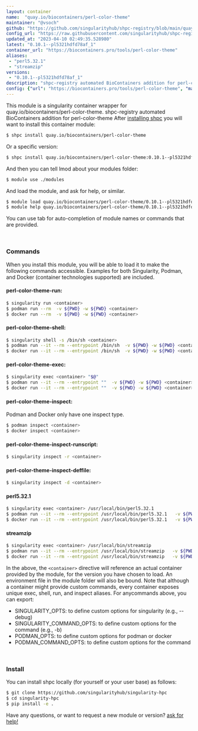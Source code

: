 ```yaml
---
layout: container
name:  "quay.io/biocontainers/perl-color-theme"
maintainer: "@vsoch"
github: "https://github.com/singularityhub/shpc-registry/blob/main/quay.io/biocontainers/perl-color-theme/container.yaml"
config_url: "https://raw.githubusercontent.com/singularityhub/shpc-registry/main/quay.io/biocontainers/perl-color-theme/container.yaml"
updated_at: "2023-04-10 02:49:35.528980"
latest: "0.10.1--pl5321hdfd78af_1"
container_url: "https://biocontainers.pro/tools/perl-color-theme"
aliases:
 - "perl5.32.1"
 - "streamzip"
versions:
 - "0.10.1--pl5321hdfd78af_1"
description: "shpc-registry automated BioContainers addition for perl-color-theme"
config: {"url": "https://biocontainers.pro/tools/perl-color-theme", "maintainer": "@vsoch", "description": "shpc-registry automated BioContainers addition for perl-color-theme", "latest": {"0.10.1--pl5321hdfd78af_1": "sha256:586665715781ea8edae454df97efb232a65aa9ad393e030b6324bebcf5b4387c"}, "tags": {"0.10.1--pl5321hdfd78af_1": "sha256:586665715781ea8edae454df97efb232a65aa9ad393e030b6324bebcf5b4387c"}, "docker": "quay.io/biocontainers/perl-color-theme", "aliases": {"perl5.32.1": "/usr/local/bin/perl5.32.1", "streamzip": "/usr/local/bin/streamzip"}}
---
```


This module is a singularity container wrapper for quay.io/biocontainers/perl-color-theme.
shpc-registry automated BioContainers addition for perl-color-theme
After [installing shpc](#install) you will want to install this container module:


```bash
$ shpc install quay.io/biocontainers/perl-color-theme
```

Or a specific version:

```bash
$ shpc install quay.io/biocontainers/perl-color-theme:0.10.1--pl5321hdfd78af_1
```

And then you can tell lmod about your modules folder:

```bash
$ module use ./modules
```

And load the module, and ask for help, or similar.

```bash
$ module load quay.io/biocontainers/perl-color-theme/0.10.1--pl5321hdfd78af_1
$ module help quay.io/biocontainers/perl-color-theme/0.10.1--pl5321hdfd78af_1
```

You can use tab for auto-completion of module names or commands that are provided.

<br>

### Commands

When you install this module, you will be able to load it to make the following commands accessible.
Examples for both Singularity, Podman, and Docker (container technologies supported) are included.

#### perl-color-theme-run:

```bash
$ singularity run <container>
$ podman run --rm  -v ${PWD} -w ${PWD} <container>
$ docker run --rm  -v ${PWD} -w ${PWD} <container>
```

#### perl-color-theme-shell:

```bash
$ singularity shell -s /bin/sh <container>
$ podman run --it --rm --entrypoint /bin/sh  -v ${PWD} -w ${PWD} <container>
$ docker run --it --rm --entrypoint /bin/sh  -v ${PWD} -w ${PWD} <container>
```

#### perl-color-theme-exec:

```bash
$ singularity exec <container> "$@"
$ podman run --it --rm --entrypoint ""  -v ${PWD} -w ${PWD} <container> "$@"
$ docker run --it --rm --entrypoint ""  -v ${PWD} -w ${PWD} <container> "$@"
```

#### perl-color-theme-inspect:

Podman and Docker only have one inspect type.

```bash
$ podman inspect <container>
$ docker inspect <container>
```

#### perl-color-theme-inspect-runscript:

```bash
$ singularity inspect -r <container>
```

#### perl-color-theme-inspect-deffile:

```bash
$ singularity inspect -d <container>
```


#### perl5.32.1

```bash
$ singularity exec <container> /usr/local/bin/perl5.32.1
$ podman run --it --rm --entrypoint /usr/local/bin/perl5.32.1   -v ${PWD} -w ${PWD} <container> -c " $@"
$ docker run --it --rm --entrypoint /usr/local/bin/perl5.32.1   -v ${PWD} -w ${PWD} <container> -c " $@"
```


#### streamzip

```bash
$ singularity exec <container> /usr/local/bin/streamzip
$ podman run --it --rm --entrypoint /usr/local/bin/streamzip   -v ${PWD} -w ${PWD} <container> -c " $@"
$ docker run --it --rm --entrypoint /usr/local/bin/streamzip   -v ${PWD} -w ${PWD} <container> -c " $@"
```



In the above, the `<container>` directive will reference an actual container provided
by the module, for the version you have chosen to load. An environment file in the
module folder will also be bound. Note that although a container
might provide custom commands, every container exposes unique exec, shell, run, and
inspect aliases. For anycommands above, you can export:

 - SINGULARITY_OPTS: to define custom options for singularity (e.g., --debug)
 - SINGULARITY_COMMAND_OPTS: to define custom options for the command (e.g., -b)
 - PODMAN_OPTS: to define custom options for podman or docker
 - PODMAN_COMMAND_OPTS: to define custom options for the command

<br>

### Install

You can install shpc locally (for yourself or your user base) as follows:

```bash
$ git clone https://github.com/singularityhub/singularity-hpc
$ cd singularity-hpc
$ pip install -e .
```

Have any questions, or want to request a new module or version? [ask for help!](https://github.com/singularityhub/singularity-hpc/issues)